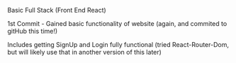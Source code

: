 Basic Full Stack (Front End React)

 1st Commit - Gained basic functionality of website (again, and commited to gitHub this time!)

Includes getting SignUp and Login fully functional (tried React-Router-Dom, but will likely use that in another version of this later)
